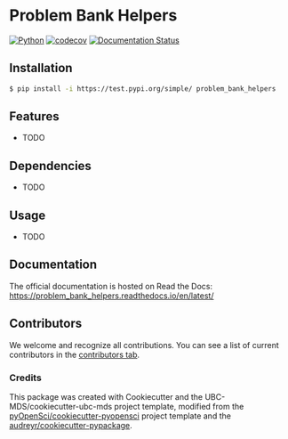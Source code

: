 # Problem Bank Helpers 

[![Python](https://img.shields.io/badge/python-3.9-blue)]()
[![codecov](https://codecov.io/gh/open-resources/problem_bank_helpers/branch/main/graph/badge.svg)](https://codecov.io/gh/open-resources/problem_bank_helpers)
[![Documentation Status](https://readthedocs.org/projects/problem_bank_helpers/badge/?version=latest)](https://problem_bank_helpers.readthedocs.io/en/latest/?badge=latest)


## Installation

```bash
$ pip install -i https://test.pypi.org/simple/ problem_bank_helpers
```

## Features

- TODO

## Dependencies

- TODO

## Usage

- TODO

## Documentation

The official documentation is hosted on Read the Docs: https://problem_bank_helpers.readthedocs.io/en/latest/

## Contributors

We welcome and recognize all contributions. You can see a list of current contributors in the [contributors tab](https://github.com/open-resources/problem_bank_helpers/graphs/contributors).

### Credits

This package was created with Cookiecutter and the UBC-MDS/cookiecutter-ubc-mds project template, modified from the [pyOpenSci/cookiecutter-pyopensci](https://github.com/pyOpenSci/cookiecutter-pyopensci) project template and the [audreyr/cookiecutter-pypackage](https://github.com/audreyr/cookiecutter-pypackage).
